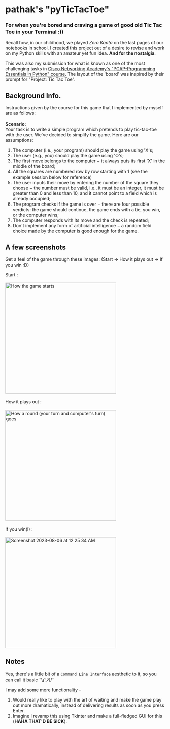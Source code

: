 # pathak's "pyTicTacToe"
### For when you're bored and craving a game of good old Tic Tac Toe in your Terminal :))

Recall how, in our childhood, we played <i>Zero Kaata</i> on the last pages of our notebooks in school.
I created this project out of a desire to revise and work on my Python skills with an amateur yet fun idea. <b>And for the nostalgia</b>.

This was also my submission for what is known as one of the most challenging tasks in <a href = "https://skillsforall.com/course/python-essentials-1?courseLang=en-US&instance_id=da0847b7-e6fc-4597-bc31-38ddd6b07a2e">Cisco Networking Academy's "PCAP-Programming Essentials in Python" course</a>.
The layout of the 'board' was inspired by their prompt for "Project: Tic Tac Toe".

## Background Info.
Instructions given by the course for this game that I implemented by myself are as follows:
<br><br>
<b>Scenario:</b><br>
Your task is to write a simple program which pretends to play tic-tac-toe with the user. We've decided to simplify the game. Here are our assumptions:

1. The computer (i.e., your program) should play the game using 'X's;
2. The user (e.g., you) should play the game using 'O's;
3. The first move belongs to the computer − it always puts its first 'X' in the middle of the board;
4. All the squares are numbered row by row starting with 1 (see the example session below for reference)
5. The user inputs their move by entering the number of the square they choose − the number must be valid, i.e., it must be an integer, it must be greater than 0 and less than 10, and it cannot point to a field which is already occupied;
6. The program checks if the game is over − there are four possible verdicts: the game should continue, the game ends with a tie, you win, or the computer wins;
7. The computer responds with its move and the check is repeated;
8. Don't implement any form of artificial intelligence − a random field choice made by the computer is good enough for the game.

## A few screenshots
Get a feel of the game through these images: (Start -> How it plays out -> If you win :D)

Start :
<br>
<br>
<img width="349" alt="How the game starts" src="https://github.com/adityapathakk/pyTicTacToe/assets/91721440/e95ba557-7c9c-4da8-9096-79046671da8a">
<br>
<br>
How it plays out :
<br>
<br>
<img width="349" alt="How a round (your turn and computer's turn) goes" src="https://github.com/adityapathakk/pyTicTacToe/assets/91721440/d63e5b8d-d11b-4e87-9e81-9231e8101f54">
<br>
<br>
If you win(!) :
<br>
<br>
<img width="349" alt="Screenshot 2023-08-06 at 12 25 34 AM" src="https://github.com/adityapathakk/pyTicTacToe/assets/91721440/66ad72ad-967d-4951-86f0-41b7119c66a7">

## Notes
Yes, there's a little bit of a `Command Line Interface` aesthetic to it, so you can call it basic ¯\\_(ツ)_/¯

I may add some more functionality -
1. Would really like to play with the art of waiting and make the game play out more dramatically, instead of delivering results as soon as you press Enter.
2. Imagine I revamp this using Tkinter and make a full-fledged GUI for this (<b>HAHA THAT'D BE SICK</b>).

